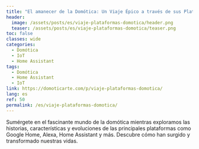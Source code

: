 ```yaml
---
title: "El amanecer de la Domótica: Un Viaje Épico a través de sus Plataformas"
header:
  image: /assets/posts/es/viaje-plataformas-domotica/header.png
  teaser: /assets/posts/es/viaje-plataformas-domotica/teaser.png
toc: false
classes: wide
categories:
  - Domótica
  - IoT
  - Home Assistant
tags:
  - Domótica
  - Home Assistant
  - IoT
link: https://domoticarte.com/p/viaje-plataformas-domotica/
lang: es
ref: 50
permalink: /es/viaje-plataformas-domotica/
---
```


Sumérgete en el fascinante mundo de la domótica mientras exploramos las historias, características y evoluciones de las principales plataformas como Google Home, Alexa, Home Assistant y más. Descubre cómo han surgido y transformado nuestras vidas.
